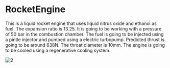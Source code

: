 # RocketEngine

This is a liquid rocket engine that uses liquid nitrus oxide and
ethanol as fuel. The expansion ratio is 13.25.
It is going to be working with a pressure of 50 bar in
the combustion chamber. The fuel is going to be injected
using a pintle injector and pumped using a electric
turbopump. Predicted thrust is going to be around 638N.
The throat diameter is 10mm. The engine is going to be
cooled using a regenerative cooling system.

![2](https://github.com/user-attachments/assets/aedfd4ff-e0c8-4af4-b597-bc86c3472494)
